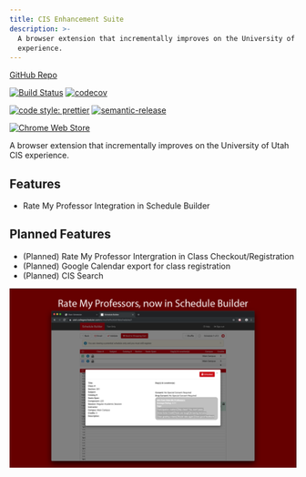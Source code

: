 ```yaml
---
title: CIS Enhancement Suite
description: >-
  A browser extension that incrementally improves on the University of Utah CIS
  experience.
---
```


[GitHub Repo](https://github.com/keplersj/cises)

[![Build Status](https://travis-ci.org/keplersj/cises.svg?branch=master)](https://travis-ci.org/keplersj/cises)
[![codecov](https://codecov.io/gh/keplersj/cises/branch/master/graph/badge.svg)](https://codecov.io/gh/keplersj/cises)

[![code style: prettier](https://img.shields.io/badge/code_style-prettier-ff69b4.svg)](https://github.com/prettier/prettier)
[![semantic-release](https://img.shields.io/badge/%20%20%F0%9F%93%A6%F0%9F%9A%80-semantic--release-e10079.svg)](https://github.com/semantic-release/semantic-release)

[![Chrome Web Store](https://img.shields.io/chrome-web-store/v/pebfiklbcoioidmjoelliojmfamipfnn.svg)](https://chrome.google.com/webstore/detail/pebfiklbcoioidmjoelliojmfamipfnn)

A browser extension that incrementally improves on the University of Utah CIS experience.

## Features

- Rate My Professor Integration in Schedule Builder

## Planned Features

- (Planned) Rate My Professor Intergration in Class Checkout/Registration
- (Planned) Google Calendar export for class registration
- (Planned) CIS Search

![](/content/images/screenshot-1-chrome.png)
